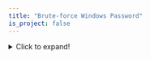 ```yaml
---
title: "Brute-force Windows Password"
is_project: false
---
```

<details>
  <summary>Click to expand!</summary>
  
  ## Heading
  1. A numbered
  2. list
     * With some
     * Sub bullets
</details>